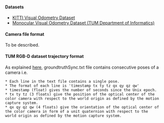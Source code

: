 #### Datasets
- [KITTI Visual Odometry Dataset](http://www.cvlibs.net/datasets/kitti/eval_odometry.php)
- [Monocular Visual Odometry Dataset (TUM Department of Informatics)](https://vision.in.tum.de/data/datasets/mono-dataset)

#### Camera file format
To be described.

#### TUM RGB-D dataset trajectory format
As explained [here](https://vision.in.tum.de/data/datasets/rgbd-dataset/file_formats), groundtruthSync.txt file contains consecutive poses of a camera i.e.
```
* Each line in the text file contains a single pose.
* The format of each line is 'timestamp tx ty tz qx qy qz qw'
* timestamp (float) gives the number of seconds since the Unix epoch.
* tx ty tz (3 floats) give the position of the optical center of the color camera with respect to the world origin as defined by the motion capture system.
* qx qy qz qw (4 floats) give the orientation of the optical center of the color camera in form of a unit quaternion with respect to the world origin as defined by the motion capture system.
```